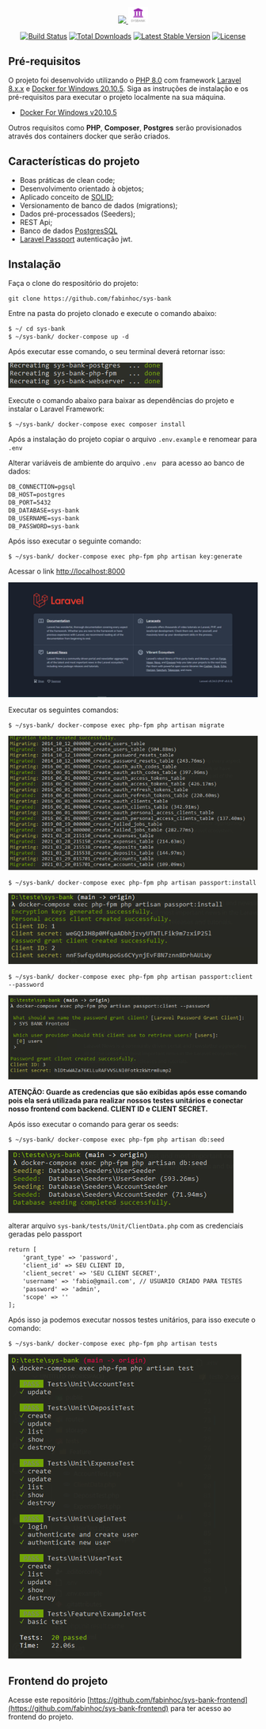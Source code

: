 <p align="center"><a href="https://laravel.com" target="_blank"><img src="https://raw.githubusercontent.com/laravel/art/master/logo-lockup/5%20SVG/2%20CMYK/1%20Full%20Color/laravel-logolockup-cmyk-red.svg" width="100">
<img src="storage/readme-images/sys-bank.png" width="40">
</a></p>

<p align="center">
<a href="https://travis-ci.org/laravel/framework"><img src="https://travis-ci.org/laravel/framework.svg" alt="Build Status"></a>
<a href="https://packagist.org/packages/laravel/framework"><img src="https://img.shields.io/packagist/dt/laravel/framework" alt="Total Downloads"></a>
<a href="https://packagist.org/packages/laravel/framework"><img src="https://img.shields.io/packagist/v/laravel/framework" alt="Latest Stable Version"></a>
<a href="https://packagist.org/packages/laravel/framework"><img src="https://img.shields.io/packagist/l/laravel/framework" alt="License"></a>
</p>

<!-- ![alt text](storage/readme-images/localhost.png) -->

## Pré-requisitos

O projeto foi desenvolvido utilizando o [PHP 8.0](https://www.php.net/) com framework [Laravel 8.x.x](https://laravel.com/) e [Docker for Windows 20.10.5](https://www.docker.com/). Siga as instruções de instalação e os pré-requisitos para executar o projeto localmente na sua máquina.

- [Docker For Windows v20.10.5](https://www.docker.com/get-started)

Outros requisitos como **PHP**, **Composer**, **Postgres** serão provisionados através dos containers docker que serão criados.

## Características do projeto

- Boas práticas de clean code;
- Desenvolvimento orientado à objetos;
- Aplicado conceito de [SOLID](https://medium.com/desenvolvendo-com-paixao/o-que-%C3%A9-solid-o-guia-completo-para-voc%C3%AA-entender-os-5-princ%C3%ADpios-da-poo-2b937b3fc530);
- Versionamento de banco de dados (migrations);
- Dados pré-processados (Seeders);
- REST Api;
- Banco de dados [PostgresSQL](https://www.postgresql.org/)
- [Laravel Passport](https://laravel.com/docs/8.x/passport) autenticação jwt.

## Instalação

Faça o clone do respositório do projeto:

```
git clone https://github.com/fabinhoc/sys-bank
```
Entre na pasta do projeto clonado e execute o comando abaixo:
```
$ ~/ cd sys-bank
$ ~/sys-bank/ docker-compose up -d
```
Após executar esse comando, o seu terminal deverá retornar isso: 

![image-docker-installed](storage/readme-images/docker-containers.png)

Execute o comando abaixo para baixar as dependências do projeto e instalar o Laravel Framework:
```
$ ~/sys-bank/ docker-compose exec composer install
```
Após a instalação do projeto copiar o arquivo ``` .env.example ``` e renomear para ``` .env ```

Alterar variáveis de ambiente do arquivo ```.env ``` para acesso ao banco de dados:

```
DB_CONNECTION=pgsql
DB_HOST=postgres
DB_PORT=5432
DB_DATABASE=sys-bank
DB_USERNAME=sys-bank
DB_PASSWORD=sys-bank
```

Após isso executar o seguinte comando:

```
$ ~/sys-bank/ docker-compose exec php-fpm php artisan key:generate
```
Acessar o link [http://localhost:8000](http://localhost:8000)

![image-localhost](storage/readme-images/localhost.png)

Executar os seguintes comandos:

```
$ ~/sys-bank/ docker-compose exec php-fpm php artisan migrate
```

![image-localhost](storage/readme-images/migrations.png)

```
$ ~/sys-bank/ docker-compose exec php-fpm php artisan passport:install
```
![image-localhost](storage/readme-images/passport-install.png)

```
$ ~/sys-bank/ docker-compose exec php-fpm php artisan passport:client --password
```
![image-localhost](storage/readme-images/passport-client.png)

**ATENÇÃO: Guarde as credencias que são exibidas após esse comando pois ela será utilizada para realizar nossos testes unitários e conectar nosso frontend com backend. CLIENT ID e CLIENT SECRET.**

Após isso executar o comando para gerar os seeds:
``` 
$ ~/sys-bank/ docker-compose exec php-fpm php artisan db:seed
```
![image-localhost](storage/readme-images/seeds.png)

alterar arquivo ``` sys-bank/tests/Unit/ClientData.php ```
com as credenciais geradas pelo passport

```
return [
    'grant_type' => 'password',
    'client_id' => SEU CLIENT ID,
    'client_secret' => 'SEU CLIENT SECRET',
    'username' => 'fabio@gmail.com', // USUARIO CRIADO PARA TESTES
    'password' => 'admin',
    'scope' => ''
];
```
Após isso ja podemos executar nossos testes unitários, para isso execute o comando:

```
$ ~/sys-bank/ docker-compose exec php-fpm php artisan tests
```
![image-localhost](storage/readme-images/tests.png)

## Frontend do projeto
Acesse este repositório [https://github.com/fabinhoc/sys-bank-frontend](https://github.com/fabinhoc/sys-bank-frontend) para ter acesso ao frontend do projeto.
